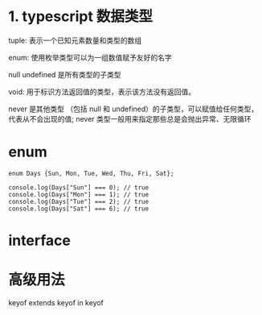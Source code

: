 # 1. typescript 数据类型

<!-- number -->
<!-- string -->
<!-- boolean -->
<!-- array -->
<!-- tuple -->

tuple: 表示一个已知元素数量和类型的数组

<!-- enum -->

enum: 使用枚举类型可以为一组数值赋予友好的名字

<!-- any null undefined -->

null undefined 是所有类型的子类型

<!-- void -->

void: 用于标识方法返回值的类型，表示该方法没有返回值。

<!-- object -->

<!-- never -->

never 是其他类型 （包括 null 和 undefined）的子类型，可以赋值给任何类型，代表从不会出现的值;
never 类型一般用来指定那些总是会抛出异常、无限循环

# enum

```
enum Days {Sun, Mon, Tue, Wed, Thu, Fri, Sat};

console.log(Days["Sun"] === 0); // true
console.log(Days["Mon"] === 1); // true
console.log(Days["Tue"] === 2); // true
console.log(Days["Sat"] === 6); // true
```

# interface

# 高级用法
keyof 
extends keyof 
in keyof
